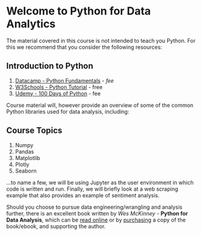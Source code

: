 # Welcome to Python for Data Analytics

The material covered in this course is not intended to teach you Python. For this we recommend that you consider the following resources:

## Introduction to Python

1. [Datacamp - Python Fundamentals](https://app.datacamp.com/learn/skill-tracks/python-fundamentals) - _fee_
2. [W3Schools - Python Tutorial](https://www.w3schools.com/python/default.asp) - free
3. [Udemy - 100 Days of Python](https://www.udemy.com/course/100-days-of-code) - fee

Course material will, however provide an overview of some of the common Python libraries used for data analysis, including:

## Course Topics

1. Numpy
2. Pandas
3. Matplotlib
4. Plotly
5. Seaborn

...to name a few, we will be using Jupyter as the user environment in which code is written and run. Finally, we will briefly look at a web scraping example that also provides an example of sentiment analysis.

Should you choose to pursue data engineering/wrangling and analysis further, there is an excellent book written by _Wes McKinney_ - **Python for Data Analysis**, which can be [read online](https://wesmckinney.com/book/) or by [purchasing](https://www.amazon.co.uk/Python-Data-Analysis-3e-Wrangling/dp/109810403X/ref=tmm_pap_swatch_0?_encoding=UTF8&qid=&sr=) a copy of the book/ebook, and supporting the author.
